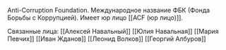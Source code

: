 Anti-Corruption Foundation. Международное название ФБК (Фонда Борьбы с Коррупцией). Имеет юр лицо [[ACF (юр лицо)]]. 

Связанные лица:
[[Алексей Навальный]]
[[Юлия Навальная]]
[[Мария Певчих]]
[[Иван Жданов]]
[[Леонид Волков]]
[[Георгий Албуров]]
